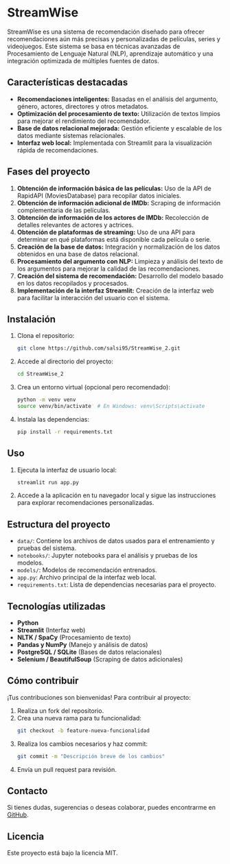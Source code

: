 # StreamWise

StreamWise es una sistema de recomendación diseñado para ofrecer recomendaciones aún más precisas y personalizadas de películas, series y videojuegos. Este sistema se basa en técnicas avanzadas de Procesamiento de Lenguaje Natural (NLP), aprendizaje automático y una integración optimizada de múltiples fuentes de datos.

## Características destacadas
- **Recomendaciones inteligentes:** Basadas en el análisis del argumento, género, actores, directores y otros metadatos.
- **Optimización del procesamiento de texto:** Utilización de textos limpios para mejorar el rendimiento del recomendador.
- **Base de datos relacional mejorada:** Gestión eficiente y escalable de los datos mediante sistemas relacionales.
- **Interfaz web local:** Implementada con Streamlit para la visualización rápida de recomendaciones.

## Fases del proyecto
1. **Obtención de información básica de las películas:** Uso de la API de RapidAPI (MoviesDatabase) para recopilar datos iniciales.
2. **Obtención de información adicional de IMDb:** Scraping de información complementaria de las películas.
3. **Obtención de información de los actores de IMDb:** Recolección de detalles relevantes de actores y actrices.
4. **Obtención de plataformas de streaming:** Uso de una API para determinar en qué plataformas está disponible cada película o serie.
5. **Creación de la base de datos:** Integración y normalización de los datos obtenidos en una base de datos relacional.
6. **Procesamiento del argumento con NLP:** Limpieza y análisis del texto de los argumentos para mejorar la calidad de las recomendaciones.
7. **Creación del sistema de recomendación:** Desarrollo del modelo basado en los datos recopilados y procesados.
8. **Implementación de la interfaz Streamlit:** Creación de la interfaz web para facilitar la interacción del usuario con el sistema.

## Instalación

1. Clona el repositorio:
   ```bash
   git clone https://github.com/salsi95/StreamWise_2.git
   ```
2. Accede al directorio del proyecto:
   ```bash
   cd StreamWise_2
   ```
3. Crea un entorno virtual (opcional pero recomendado):
   ```bash
   python -m venv venv
   source venv/bin/activate  # En Windows: venv\Scripts\activate
   ```
4. Instala las dependencias:
   ```bash
   pip install -r requirements.txt
   ```

## Uso

1. Ejecuta la interfaz de usuario local:
   ```bash
   streamlit run app.py
   ```
2. Accede a la aplicación en tu navegador local y sigue las instrucciones para explorar recomendaciones personalizadas.

## Estructura del proyecto
- `data/`: Contiene los archivos de datos usados para el entrenamiento y pruebas del sistema.
- `notebooks/`: Jupyter notebooks para el análisis y pruebas de los modelos.
- `models/`: Modelos de recomendación entrenados.
- `app.py`: Archivo principal de la interfaz web local.
- `requirements.txt`: Lista de dependencias necesarias para el proyecto.

## Tecnologías utilizadas
- **Python**
- **Streamlit** (Interfaz web)
- **NLTK / SpaCy** (Procesamiento de texto)
- **Pandas y NumPy** (Manejo y análisis de datos)
- **PostgreSQL / SQLite** (Bases de datos relacionales)
- **Selenium / BeautifulSoup** (Scraping de datos adicionales)

## Cómo contribuir
¡Tus contribuciones son bienvenidas! Para contribuir al proyecto:
1. Realiza un fork del repositorio.
2. Crea una nueva rama para tu funcionalidad:
   ```bash
   git checkout -b feature-nueva-funcionalidad
   ```
3. Realiza los cambios necesarios y haz commit:
   ```bash
   git commit -m "Descripción breve de los cambios"
   ```
4. Envía un pull request para revisión.

## Contacto
Si tienes dudas, sugerencias o deseas colaborar, puedes encontrarme en [GitHub](https://github.com/salsi95).

## Licencia
Este proyecto está bajo la licencia MIT.

